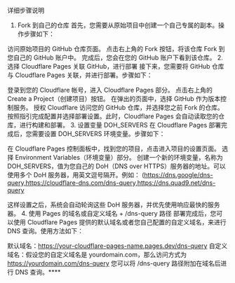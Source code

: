 详细步骤说明
1. Fork 到自己的仓库
首先，您需要从原始项目中创建一个自己专属的副本。操作步骤如下：

访问原始项目的 GitHub 仓库页面。
点击右上角的 Fork 按钮，将该仓库 Fork 到您自己的 GitHub 账户中。
完成后，您会在您的 GitHub 账户下看到该仓库。
2. 选择 Cloudflare Pages 关联 GitHub，进行部署
接下来，您需要将 GitHub 仓库与 Cloudflare Pages 关联，并进行部署。步骤如下：

登录到您的 Cloudflare 帐号，进入 Cloudflare Pages 部分。
点击右上角的 Create a Project（创建项目）按钮。
在弹出的页面中，选择 GitHub 作为版本控制服务。
授权 Cloudflare 访问您的 GitHub 仓库，并选择您之前 Fork 的仓库。
按照指引完成配置并选择部署设置。此时，Cloudflare Pages 会自动读取您的仓库，进行构建和部署。
3. 设置变量 DOH_SERVERS
在 Cloudflare Pages 部署完成后，您需要设置 DOH_SERVERS 环境变量。步骤如下：

在 Cloudflare Pages 控制面板中，找到您的项目，点击进入项目的设置页面。
选择 Environment Variables（环境变量）部分。
创建一个新的环境变量，名称为 DOH_SERVERS，值为您自己的 DoH（DNS over HTTPS）服务器的地址。可以使用多个 DoH 服务器，用英文逗号隔开。例如：
(https://dns.google/dns-query,https://cloudflare-dns.com/dns-query,https://dns.quad9.net/dns-query

这样设置之后，系统会自动轮询这些 DoH 服务器，并优先使用响应最快的服务器。
4. 使用 Pages 的域名或自定义域名 + /dns-query 路径
部署完成后，您可以使用 Cloudflare Pages 提供的默认域名或者您自己配置的自定义域名，来进行 DNS 查询。使用方法如下：

默认域名：https://your-cloudflare-pages-name.pages.dev/dns-query
自定义域名：假设您的自定义域名是 yourdomain.com，那么访问方式为 https://yourdomain.com/dns-query
您可以将 /dns-query 路径附加在域名后进行 DNS 查询。****
